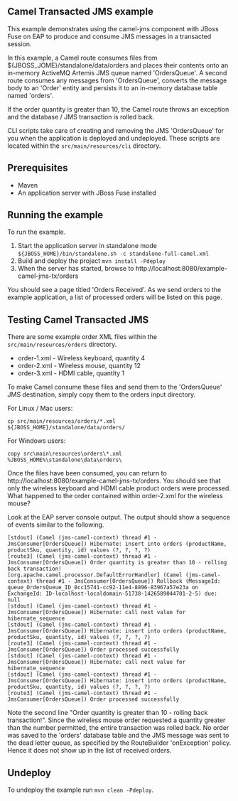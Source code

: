 Camel Transacted JMS example
----------------------------

This example demonstrates using the camel-jms component with JBoss Fuse on EAP to produce and consume JMS messages in a transacted session.

In this example, a Camel route consumes files from ${JBOSS_JOME}/standalone/data/orders and places their contents onto an in-memory ActiveMQ Artemis JMS queue
named 'OrdersQueue'. A second route consumes any messages from 'OrdersQueue', converts the message body to an 'Order' entity and persists it
to an in-memory database table named 'orders'.

If the order quantity is greater than 10, the Camel route throws an exception and the database / JMS transaction is rolled back.

CLI scripts take care of creating and removing the JMS 'OrdersQueue' for you when the
application is deployed and undeployed. These scripts are located within the `src/main/resources/cli` directory.

Prerequisites
-------------

* Maven
* An application server with JBoss Fuse installed

Running the example
-------------------

To run the example.

1. Start the application server in standalone mode `${JBOSS_HOME}/bin/standalone.sh -c standalone-full-camel.xml`
2. Build and deploy the project `mvn install -Pdeploy`
3. When the server has started, browse to http://localhost:8080/example-camel-jms-tx/orders

You should see a page titled 'Orders Received'. As we send orders to the example application, a list
of processed orders will be listed on this page.

Testing Camel Transacted JMS
----------------------------

There are some example order XML files within the `src/main/resources/orders` directory.

* order-1.xml - Wireless keyboard, quantity 4
* order-2.xml - Wireless mouse, quantity 12
* order-3.xml - HDMI cable, quantity 1

To make Camel consume these files and send them to the 'OrdersQueue' JMS destination, simply copy them to the orders input
directory.

For Linux / Mac users:

    cp src/main/resources/orders/*.xml ${JBOSS_HOME}/standalone/data/orders/

For Windows users:

    copy src\main\resources\orders\*.xml %JBOSS_HOME%\standalone\data\orders\

Once the files have been consumed, you can return to http://localhost:8080/example-camel-jms-tx/orders. You should see that only the wireless keyboard
and HDMI cable product orders were processed. What happened to the order contained within order-2.xml for the wireless mouse?

Look at the EAP server console output. The output should show a sequence of events similar to the following.

```
[stdout] (Camel (jms-camel-context) thread #1 - JmsConsumer[OrdersQueue]) Hibernate: insert into orders (productName, productSku, quantity, id) values (?, ?, ?, ?)
[route3] (Camel (jms-camel-context) thread #1 - JmsConsumer[OrdersQueue]) Order quantity is greater than 10 - rolling back transaction!
[org.apache.camel.processor.DefaultErrorHandler] (Camel (jms-camel-context) thread #1 - JmsConsumer[OrdersQueue]) Rollback (MessageId: queue_OrdersQueue_ID_8cc15741-cc92-11e4-8896-83967a57e23a on ExchangeId: ID-localhost-localdomain-51738-1426589044701-2-5) due: null
[stdout] (Camel (jms-camel-context) thread #1 - JmsConsumer[OrdersQueue]) Hibernate: call next value for hibernate_sequence
[stdout] (Camel (jms-camel-context) thread #1 - JmsConsumer[OrdersQueue]) Hibernate: insert into orders (productName, productSku, quantity, id) values (?, ?, ?, ?)
[route3] (Camel (jms-camel-context) thread #1 - JmsConsumer[OrdersQueue]) Order processed successfully
[stdout] (Camel (jms-camel-context) thread #1 - JmsConsumer[OrdersQueue]) Hibernate: call next value for hibernate_sequence
[stdout] (Camel (jms-camel-context) thread #1 - JmsConsumer[OrdersQueue]) Hibernate: insert into orders (productName, productSku, quantity, id) values (?, ?, ?, ?)
[route3] (Camel (jms-camel-context) thread #1 - JmsConsumer[OrdersQueue]) Order processed successfully
```

Note the second line "Order quantity is greater than 10 - rolling back transaction!". Since the wireless mouse order requested a quantity greater than the
number permitted, the entire transaction was rolled back. No order was saved to the 'orders' database table and the JMS message was sent to the dead
letter queue, as specified by the RouteBuilder 'onException' policy. Hence it does not show up in the list of received orders.

Undeploy
--------

To undeploy the example run `mvn clean -Pdeploy`.
